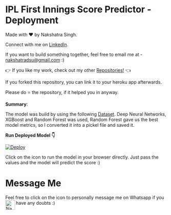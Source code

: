 # IPL First Innings Score Predictor - Deployment

Made with ❤️ by Nakshatra Singh.

Connect with me on [LinkedIn](https://www.linkedin.com/in/nakshatrasinghh/).

If you want to build something together, feel free to email me at - nakshatradsu@gmail.com :)

👉 If you like my work, check out my other [Repositories!](https://github.com/nakshatrasinghh?tab=repositories) 👈

If you forked this repository, you can link it to your heroku app afterwards.

Please do ⭐ the repository, if it helped you in anyway.

**Summary**:

The model was build by using the following [Dataset](https://www.kaggle.com/harsha547/indian-premier-league-csv-dataset). 
Deep Neural Networks, XGBoost and Random Forest was used, Random Forest gave us the best model metrics, so I converted it into a pickel file and saved it.


**Run Deployed Model 👇**

[![Deploy](https://www.vectorlogo.zone/logos/heroku/heroku-ar21.svg)](https://ipl-heroku-app.herokuapp.com/)

Click on the icon to run the model in your browser directly. Just pass the values and the model will predict the score :)

# Message Me
Feel free to click on the icon to personally message me on Whatsapp if you have any doubts :)
</a>
<a href="https://wa.link/8bt67v">
  <img align="left" alt="Nakshatra's Whatsapp" width="30px" src="https://image.flaticon.com/icons/svg/785/785767.svg" />
</a>
